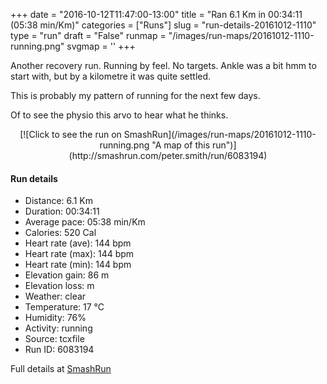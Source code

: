 +++
date = "2016-10-12T11:47:00-13:00"
title = "Ran 6.1 Km in 00:34:11 (05:38 min/Km)"
categories = ["Runs"]
slug = "run-details-20161012-1110"
type = "run"
draft = "False"
runmap = "/images/run-maps/20161012-1110-running.png"
svgmap = '<polyline points="92 48, 96 44, 96 43, 98 38, 98 36, 99 33, 99 33, 97 32, 95 32, 93 30, 88 31, 86 31, 85 32, 84 32, 82 33, 81 33, 77 34, 70 35, 68 36, 65 39, 62 40, 57 45, 56 45, 53 48, 51 49, 48 52, 48 52, 47 53, 46 54, 39 59, 37 61, 31 62, 29 62, 26 64, 19 66, 17 67, 15 68, 8 70, 7 70, 1 66, 0 64, 1 62, 9 57, 14 54, 19 51, 29 44, 32 43, 33 42, 36 40, 44 35, 47 34, 49 32, 50 31, 57 35, 57 35, 59 36, 64 39, 67 36, 67 37, 67 36, 72 35, 76 33, 79 32, 83 32, 87 31, 92 31, 93 32, 96 31, 99 32, 99 32, 100 35, 99 37, 98 39, 98 39, 96 42, 95 43, 95 44, 93 48">'
+++

Another recovery run. Running by feel.  No targets. Ankle was a bit hmm to start with, but by a kilometre it was quite settled. 

This is probably my pattern of running for the next few days. 

Of to see the physio this arvo to hear what he thinks. 

<!--more-->

<center>
[![Click to see the run on SmashRun](/images/run-maps/20161012-1110-running.png "A map of this run")](http://smashrun.com/peter.smith/run/6083194)
</center>

#### Run details

* Distance: 6.1 Km
* Duration: 00:34:11
* Average pace: 05:38 min/Km
* Calories: 520 Cal
* Heart rate (ave): 144 bpm
* Heart rate (max): 144 bpm
* Heart rate (min): 144 bpm
* Elevation gain: 86 m
* Elevation loss:  m
* Weather: clear
* Temperature: 17 &deg;C
* Humidity: 76%
* Activity: running
* Source: tcxfile
* Run ID: 6083194

Full details at [SmashRun](http://smashrun.com/peter.smith/run/6083194)